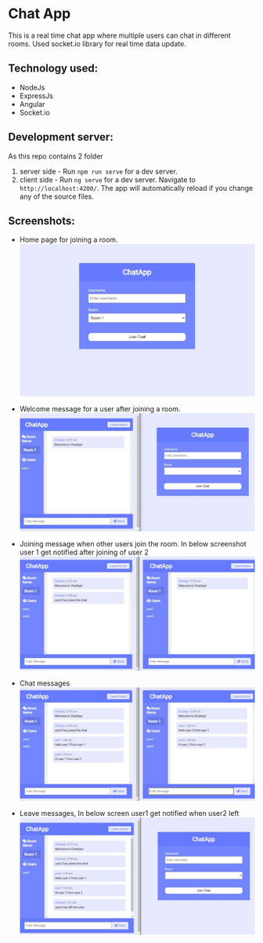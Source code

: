 # Chat App

This is a real time chat app where multiple users can chat in different rooms. Used socket.io library for real time data update.

## Technology used:
- NodeJs
- ExpressJs
- Angular
- Socket.io

## Development server:
As this repo contains 2 folder
1. server side - Run `npm run serve` for a dev server.
2. client side - Run `ng serve` for a dev server. Navigate to `http://localhost:4200/`. The app will automatically reload if you change any of the source files.

## Screenshots:

- Home page for joining a room.
![alt text](https://github.com/AnilSharma1997/chat-app/blob/main/Screenshots/Home.JPG)

- Welcome message for a user after joining a room.
![alt text](https://github.com/AnilSharma1997/chat-app/blob/main/Screenshots/Welcomemsg.JPG)

- Joining message when other users join the room. In below screenshot user 1 get notified after joining of user 2
![alt text](https://github.com/AnilSharma1997/chat-app/blob/main/Screenshots/JoiningMsg.JPG)

- Chat messages
![alt text](https://github.com/AnilSharma1997/chat-app/blob/main/Screenshots/ChatMsg.JPG)

- Leave messages, In below screen user1 get notified when user2 left
![alt text](https://github.com/AnilSharma1997/chat-app/blob/main/Screenshots/UserLeft.JPG)
